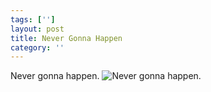 ```yaml
---
tags: ['']
layout: post
title: Never Gonna Happen
category: ''
---
```

Never gonna happen.
![Never gonna happen.](/uploads/2015-1-27-never-gone-happen.jpg)
